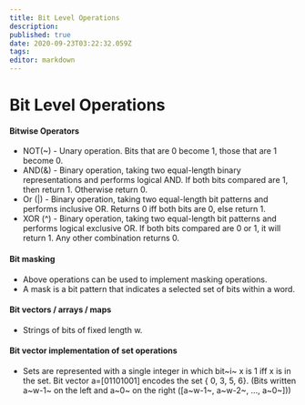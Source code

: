 ```yaml
---
title: Bit Level Operations
description: 
published: true
date: 2020-09-23T03:22:32.059Z
tags: 
editor: markdown
---
```


# Bit Level Operations


#### Bitwise Operators

* NOT(~) - Unary operation. Bits that are 0 become 1, those that are 1 become 0.
* AND(&) - Binary operation, taking two equal-length binary representations and performs logical AND. If both bits compared are 1, then return 1. Otherwise return 0. 
* Or (|) - Binary operation, taking two equal-length bit patterns and performs inclusive OR. Returns 0 iff both bits are 0, else return 1.
* XOR (^) - Binary operation, taking two equal-length bit patterns and performs logical exclusive OR. If both bits compared are 0 or 1, it will return 1. Any other combination returns 0.
#### Bit masking
* Above operations can be used to implement masking operations. 
* A mask is a bit pattern that indicates a selected set of bits within a word.

#### Bit vectors / arrays / maps
* Strings of bits of fixed length w.  

#### Bit vector implementation of set operations
* Sets are represented with a single integer in which bit~i~ x is 1 iff x is in the set. Bit vector a=[01101001] encodes the set { 0, 3, 5, 6}. (Bits written a~w-1~ on the left and a~0~ on the right ([a~w-1~, a~w-2~, ..., a~0~]))
